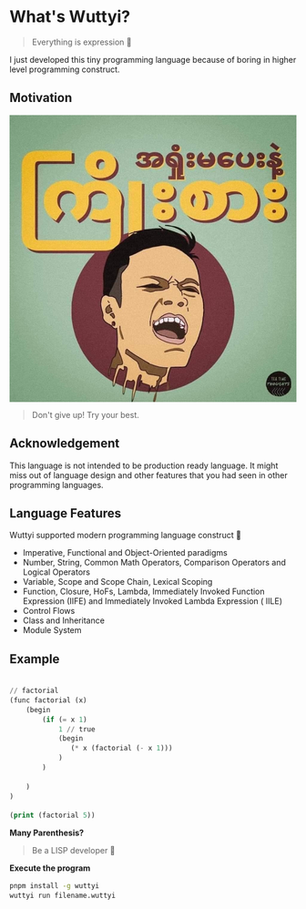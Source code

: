 # What's Wuttyi?

> Everything is expression 👻

I just developed this tiny programming language because of boring in higher level programming construct.

## Motivation

<img src="docs/public/banana.jpg" align="center">

> Don't give up! Try your best.

## Acknowledgement

This language is not intended to be production ready language. It might miss out of language design and other features
that you had seen in other programming languages.

## Language Features

Wuttyi supported modern programming language construct :tada:

- Imperative, Functional and Object-Oriented paradigms
- Number, String, Common Math Operators, Comparison Operators and Logical Operators
- Variable, Scope and Scope Chain, Lexical Scoping
- Function, Closure, HoFs, Lambda, Immediately Invoked Function Expression (IIFE)  and Immediately Invoked Lambda
  Expression (
  IILE)
- Control Flows
- Class and Inheritance
- Module System

## Example

```lisp

// factorial
(func factorial (x)
    (begin
        (if (= x 1)
            1 // true
            (begin
               (* x (factorial (- x 1)))
            )
        )

    )
)

(print (factorial 5))
```

**Many Parenthesis?**
> Be a LISP developer 👻

**Execute the program**

```bash
pnpm install -g wuttyi
wuttyi run filename.wuttyi
```